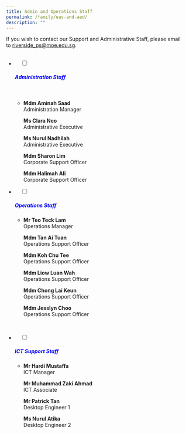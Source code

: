 ```yaml
---
title: Admin and Operations Staff
permalink: /family/eas-and-aed/
description: ""
---
```

If you wish to contact our Support and Administrative Staff, please email to [riverside\_ps@moe.edu.sg](mailto:riverside_ps@moe.edu.sg).


<ul class="jekyllcodex_accordion">
  <li>
    <input type="checkbox" id="accordion1">
		<label for="accordion1"><h5 style="color:blue">Administration Staff</h5></label>

    <div>
			<ul>
				<li>
					<b>Mdm Aminah Saad</b><br>
Administration Manager
<br>
					
<b>Ms Clara Neo</b><br>Administrative Executive
<br>
					
<b>Ms Nurul Nadhilah</b><br>Administrative Executive
<br>
					
<b>Mdm Sharon Lim</b><br>Corporate Support Officer
<br>
					
<b>Mdm Halimah Ali</b><br>Corporate Support Officer</li>
			</ul>
		</div>
</li>
	<li>
    <input type="checkbox" id="accordion2">
    <label for="accordion2"><h5 style="color:blue">Operations Staff</h5></label>
	<div>
		<ul>
			<li>
				
<b>Mr Teo Teck Lam</b><br>Operations Manager
<br>
				
<b>Mdm Tan Ai Tuan</b><br>Operations Support Officer<br>
				
<b>Mdm Koh Chu Tee</b><br>Operations Support Officer
<br>
				
<b>Mdm Liow Luan Wah</b><br>Operations Support Officer
<br>
				
<b>Mdm Chong Lai Keun</b><br>Operations Support Officer
<br>
				
<b>Mdm Jesslyn Choo</b><br>Operations Support Officer</li>
			</ul>
    </div>
	</li>
	
<li>
    <input type="checkbox" id="accordion3">
	<label for="accordion3"><h5 style="color:blue">ICT Support Staff</h5></label>
		<div>
			<ul>
				<li>
	<p><b>Mr Hardi Mustaffa</b><br>ICT Manager
<br></p>
<p><b>Mr Muhammad Zaki Ahmad</b><br>ICT Associate
<br></p>
<p><b>Mr Patrick Tan</b><br>Desktop Engineer 1<br></p>
<p><b>Ms Nurul Atika</b><br>Desktop Engineer 2</p>
</li>
			</ul>
		</div>
